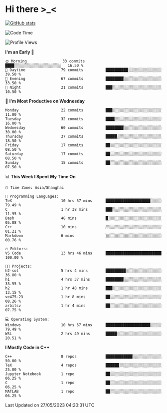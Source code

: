 # Hi there \>_<

[![GitHub stats](https://github-readme-stats.vercel.app/api?username=ARessegetesStery&show_icons=true&theme=transparent)](https://github.com/anuraghazra/github-readme-stats)

<!--START_SECTION:waka-->
![Code Time](http://img.shields.io/badge/Code%20Time-103%20hrs%2054%20mins-blue)

![Profile Views](http://img.shields.io/badge/Profile%20Views-0-blue)

**I'm an Early 🐤** 

```text
🌞 Morning                33 commits          ████░░░░░░░░░░░░░░░░░░░░░   16.50 % 
🌆 Daytime                79 commits          ██████████░░░░░░░░░░░░░░░   39.50 % 
🌃 Evening                67 commits          ████████░░░░░░░░░░░░░░░░░   33.50 % 
🌙 Night                  21 commits          ███░░░░░░░░░░░░░░░░░░░░░░   10.50 % 
```
📅 **I'm Most Productive on Wednesday** 

```text
Monday                   22 commits          ███░░░░░░░░░░░░░░░░░░░░░░   11.00 % 
Tuesday                  32 commits          ████░░░░░░░░░░░░░░░░░░░░░   16.00 % 
Wednesday                60 commits          ████████░░░░░░░░░░░░░░░░░   30.00 % 
Thursday                 37 commits          █████░░░░░░░░░░░░░░░░░░░░   18.50 % 
Friday                   17 commits          ██░░░░░░░░░░░░░░░░░░░░░░░   08.50 % 
Saturday                 17 commits          ██░░░░░░░░░░░░░░░░░░░░░░░   08.50 % 
Sunday                   15 commits          ██░░░░░░░░░░░░░░░░░░░░░░░   07.50 % 
```


📊 **This Week I Spent My Time On** 

```text
🕑︎ Time Zone: Asia/Shanghai

💬 Programming Languages: 
TeX                      10 hrs 57 mins      ████████████████████░░░░░   79.49 % 
C                        1 hr 38 mins        ███░░░░░░░░░░░░░░░░░░░░░░   11.95 % 
Bash                     48 mins             █░░░░░░░░░░░░░░░░░░░░░░░░   05.88 % 
C++                      10 mins             ░░░░░░░░░░░░░░░░░░░░░░░░░   01.21 % 
Markdown                 6 mins              ░░░░░░░░░░░░░░░░░░░░░░░░░   00.76 % 

🔥 Editors: 
VS Code                  13 hrs 46 mins      █████████████████████████   100.00 % 

🐱‍💻 Projects: 
h2-sol                   5 hrs 4 mins        █████████░░░░░░░░░░░░░░░░   36.80 % 
h1                       4 hrs 37 mins       ████████░░░░░░░░░░░░░░░░░   33.55 % 
h2                       1 hr 48 mins        ███░░░░░░░░░░░░░░░░░░░░░░   13.15 % 
ve475-23                 1 hr 8 mins         ██░░░░░░░░░░░░░░░░░░░░░░░   08.26 % 
arbitsv                  1 hr 4 mins         ██░░░░░░░░░░░░░░░░░░░░░░░   07.75 % 

💻 Operating System: 
Windows                  10 hrs 57 mins      ████████████████████░░░░░   79.49 % 
WSL                      2 hrs 49 mins       █████░░░░░░░░░░░░░░░░░░░░   20.51 % 
```

**I Mostly Code in C++** 

```text
C++                      8 repos             ████████████░░░░░░░░░░░░░   50.00 % 
TeX                      4 repos             ██████░░░░░░░░░░░░░░░░░░░   25.00 % 
Jupyter Notebook         1 repo              ██░░░░░░░░░░░░░░░░░░░░░░░   06.25 % 
C                        1 repo              ██░░░░░░░░░░░░░░░░░░░░░░░   06.25 % 
MATLAB                   1 repo              ██░░░░░░░░░░░░░░░░░░░░░░░   06.25 % 
```




 Last Updated on 27/05/2023 04:20:31 UTC
<!--END_SECTION:waka-->
